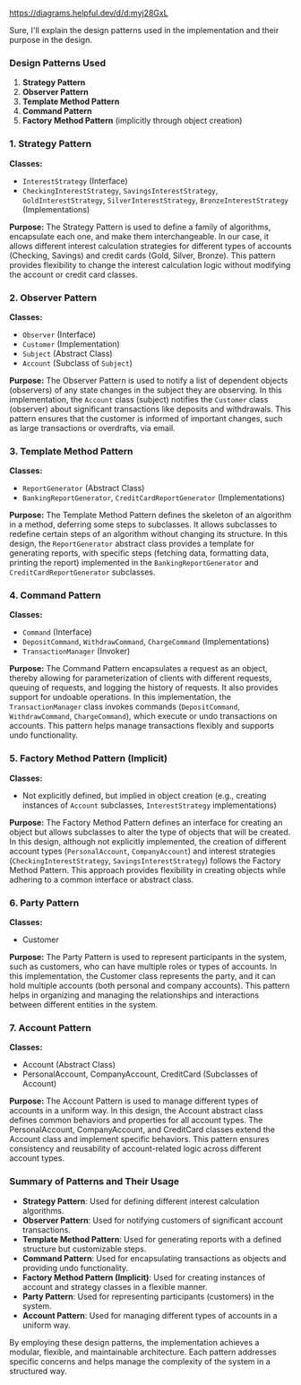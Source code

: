 https://diagrams.helpful.dev/d/d:myj28GxL


Sure, I'll explain the design patterns used in the implementation and their purpose in the design.

### Design Patterns Used

1. **Strategy Pattern**
2. **Observer Pattern**
3. **Template Method Pattern**
4. **Command Pattern**
5. **Factory Method Pattern** (implicitly through object creation)

### 1. Strategy Pattern

**Classes:**
- `InterestStrategy` (Interface)
- `CheckingInterestStrategy`, `SavingsInterestStrategy`, `GoldInterestStrategy`, `SilverInterestStrategy`, `BronzeInterestStrategy` (Implementations)

**Purpose:**
The Strategy Pattern is used to define a family of algorithms, encapsulate each one, and make them interchangeable. In our case, it allows different interest calculation strategies for different types of accounts (Checking, Savings) and credit cards (Gold, Silver, Bronze). This pattern provides flexibility to change the interest calculation logic without modifying the account or credit card classes.

### 2. Observer Pattern

**Classes:**
- `Observer` (Interface)
- `Customer` (Implementation)
- `Subject` (Abstract Class)
- `Account` (Subclass of `Subject`)

**Purpose:**
The Observer Pattern is used to notify a list of dependent objects (observers) of any state changes in the subject they are observing. In this implementation, the `Account` class (subject) notifies the `Customer` class (observer) about significant transactions like deposits and withdrawals. This pattern ensures that the customer is informed of important changes, such as large transactions or overdrafts, via email.

### 3. Template Method Pattern

**Classes:**
- `ReportGenerator` (Abstract Class)
- `BankingReportGenerator`, `CreditCardReportGenerator` (Implementations)

**Purpose:**
The Template Method Pattern defines the skeleton of an algorithm in a method, deferring some steps to subclasses. It allows subclasses to redefine certain steps of an algorithm without changing its structure. In this design, the `ReportGenerator` abstract class provides a template for generating reports, with specific steps (fetching data, formatting data, printing the report) implemented in the `BankingReportGenerator` and `CreditCardReportGenerator` subclasses.

### 4. Command Pattern

**Classes:**
- `Command` (Interface)
- `DepositCommand`, `WithdrawCommand`, `ChargeCommand` (Implementations)
- `TransactionManager` (Invoker)

**Purpose:**
The Command Pattern encapsulates a request as an object, thereby allowing for parameterization of clients with different requests, queuing of requests, and logging the history of requests. It also provides support for undoable operations. In this implementation, the `TransactionManager` class invokes commands (`DepositCommand`, `WithdrawCommand`, `ChargeCommand`), which execute or undo transactions on accounts. This pattern helps manage transactions flexibly and supports undo functionality.

### 5. Factory Method Pattern (Implicit)

**Classes:**
- Not explicitly defined, but implied in object creation (e.g., creating instances of `Account` subclasses, `InterestStrategy` implementations)

**Purpose:**
The Factory Method Pattern defines an interface for creating an object but allows subclasses to alter the type of objects that will be created. In this design, although not explicitly implemented, the creation of different account types (`PersonalAccount`, `CompanyAccount`) and interest strategies (`CheckingInterestStrategy`, `SavingsInterestStrategy`) follows the Factory Method Pattern. This approach provides flexibility in creating objects while adhering to a common interface or abstract class.

### 6. Party Pattern
**Classes:**
- Customer

**Purpose:**
The Party Pattern is used to represent participants in the system, such as customers, who can have multiple roles or types of accounts. In this implementation, the Customer class represents the party, and it can hold multiple accounts (both personal and company accounts). This pattern helps in organizing and managing the relationships and interactions between different entities in the system.

### 7. Account Pattern
**Classes:**
- Account (Abstract Class)
- PersonalAccount, CompanyAccount, CreditCard (Subclasses of Account)

**Purpose:**
The Account Pattern is used to manage different types of accounts in a uniform way. In this design, the Account abstract class defines common behaviors and properties for all account types. The PersonalAccount, CompanyAccount, and CreditCard classes extend the Account class and implement specific behaviors. This pattern ensures consistency and reusability of account-related logic across different account types.


### Summary of Patterns and Their Usage

- **Strategy Pattern**: Used for defining different interest calculation algorithms.
- **Observer Pattern**: Used for notifying customers of significant account transactions.
- **Template Method Pattern**: Used for generating reports with a defined structure but customizable steps.
- **Command Pattern**: Used for encapsulating transactions as objects and providing undo functionality.
- **Factory Method Pattern (Implicit)**: Used for creating instances of account and strategy classes in a flexible manner.
- **Party Pattern**: Used for representing participants (customers) in the system.
- **Account Pattern**: Used for managing different types of accounts in a uniform way.

By employing these design patterns, the implementation achieves a modular, flexible, and maintainable architecture. Each pattern addresses specific concerns and helps manage the complexity of the system in a structured way.


